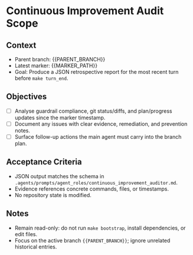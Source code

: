 # Continuous Improvement Audit Scope

## Context
- Parent branch: {{PARENT_BRANCH}}
- Latest marker: {{MARKER_PATH}}
- Goal: Produce a JSON retrospective report for the most recent turn before `make turn_end`.

## Objectives
- [ ] Analyse guardrail compliance, git status/diffs, and plan/progress updates since the marker timestamp.
- [ ] Document any issues with clear evidence, remediation, and prevention notes.
- [ ] Surface follow-up actions the main agent must carry into the branch plan.

## Acceptance Criteria
- JSON output matches the schema in `.agents/prompts/agent_roles/continuous_improvement_auditor.md`.
- Evidence references concrete commands, files, or timestamps.
- No repository state is modified.

## Notes
- Remain read-only: do not run `make bootstrap`, install dependencies, or edit files.
- Focus on the active branch `{{PARENT_BRANCH}}`; ignore unrelated historical entries.
